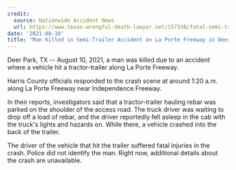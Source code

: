 ```yaml
---
credit:
  source: Nationwide Accident News
  url: https://www.texas-wrongful-death-lawyer.net/157338/fatal-semi-trailer-accident-deer-park-tx-la-porte-freeway-independence-freeway.htm
date: '2021-08-10'
title: "Man Killed in Semi-Trailer Accident on La Porte Freeway in Deer Park, TX"
---
```

Deer Park, TX -- August 10, 2021, a man was killed due to an accident where a vehicle hit a tractor-trailer along La Porte Freeway.

Harris County officials responded to the crash scene at around 1:20 a.m. along La Porte Freeway near Independence Freeway.

In their reports, investigators said that a tractor-trailer hauling rebar was parked on the shoulder of the access road. The truck driver was waiting to drop off a load of rebar, and the driver reportedly fell asleep in the cab with the truck's lights and hazards on. While there, a vehicle crashed into the back of the trailer.

The driver of the vehicle that hit the trailer suffered fatal injuries in the crash. Police did not identify the man. Right now, additional details about the crash are unavailable.
